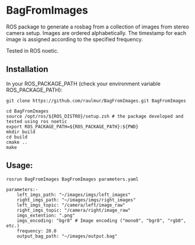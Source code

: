 # BagFromImages

ROS package to generate a rosbag from a collection of images from stereo camera setup. Images are ordered alphabetically. The timestamp for each image is assigned according to the specified frequency. 

Tested in ROS noetic.

## Installation

In your ROS_PACKAGE_PATH (check your environment variable ROS_PACKAGE_PATH):

    git clone https://github.com/raulmur/BagFromImages.git BagFromImages

    cd BagFromImages
    source /opt/ros/${ROS_DISTRO}/setup.zsh # the package developed and tested using ros noetic
    export ROS_PACKAGE_PATH=${ROS_PACKAGE_PATH}:${PWD}
    mkdir build
    cd build
    cmake ..
    make

## Usage:

    rosrun BagFromImages BagFromImages parameters.yaml

    parameters:-
        left_imgs_path: "~/images/imgs/left_images"
        right_imgs_path: "~/images/imgs/right_images"
        left_imgs_topic: "/camera/left/image_raw"
        right_imgs_topic: "/camera/right/image_raw"
        imgs_extention: ".png"
        imgs_encoding: "bgr8" # Image encoding ("mono8", "bgr8", "rgb8", etc.)
        frequency: 20.0
        output_bag_path: "~/images/output.bag"

